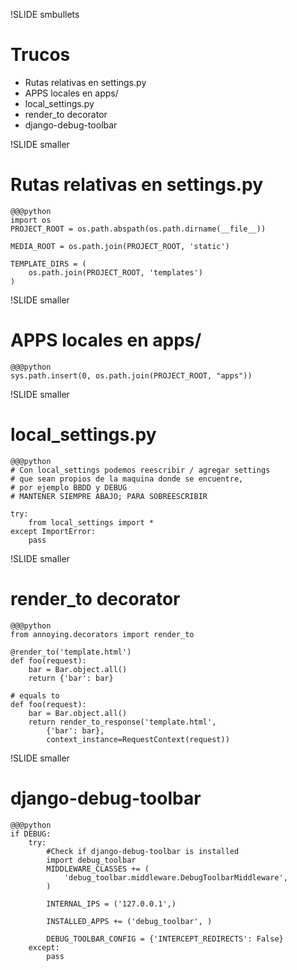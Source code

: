 !SLIDE smbullets

# Trucos

* Rutas relativas en settings.py
* APPS locales en apps/
* local_settings.py
* render_to decorator
* django-debug-toolbar

!SLIDE smaller

# Rutas relativas en settings.py

    @@@python
    import os
    PROJECT_ROOT = os.path.abspath(os.path.dirname(__file__))

    MEDIA_ROOT = os.path.join(PROJECT_ROOT, 'static') 

    TEMPLATE_DIRS = (
        os.path.join(PROJECT_ROOT, 'templates')
    )

!SLIDE smaller

# APPS locales en apps/

    @@@python
    sys.path.insert(0, os.path.join(PROJECT_ROOT, "apps"))

!SLIDE smaller

# local_settings.py

    @@@python
    # Con local_settings podemos reescribir / agregar settings
    # que sean propios de la maquina donde se encuentre, 
    # por ejemplo BBDD y DEBUG
    # MANTENER SIEMPRE ABAJO; PARA SOBREESCRIBIR

    try:
        from local_settings import *
    except ImportError:
        pass

!SLIDE smaller

# render_to decorator

    @@@python
    from annoying.decorators import render_to
    
    @render_to('template.html')
    def foo(request):          
        bar = Bar.object.all()  
        return {'bar': bar}     
    
    # equals to 
    def foo(request):
        bar = Bar.object.all()  
        return render_to_response('template.html', 
            {'bar': bar},    
            context_instance=RequestContext(request))


!SLIDE smaller

# django-debug-toolbar

    @@@python
    if DEBUG:
        try:
            #Check if django-debug-toolbar is installed
            import debug_toolbar
            MIDDLEWARE_CLASSES += (
                'debug_toolbar.middleware.DebugToolbarMiddleware',
            )

            INTERNAL_IPS = ('127.0.0.1',) 

            INSTALLED_APPS += ('debug_toolbar', ) 

            DEBUG_TOOLBAR_CONFIG = {'INTERCEPT_REDIRECTS': False} 
        except: 
            pass 

